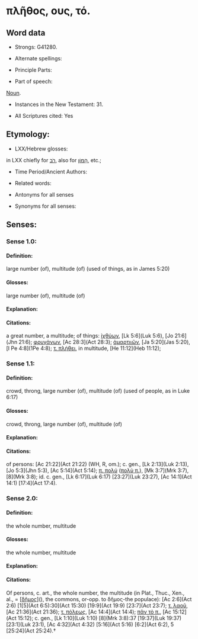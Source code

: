 # πλῆθος, ους, τό.

<!-- Status: S2=NeedsReview -->
<!-- Lexica used for edits: BDAG, FFM, LN, A-S -->

## Word data

* Strongs: G41280.

* Alternate spellings:



* Principle Parts: 


* Part of speech: 

[Noun](http://ugg.readthedocs.io/en/latest/noun.html).

* Instances in the New Testament: 31.

* All Scriptures cited: Yes

## Etymology: 


* LXX/Hebrew glosses: 

in LXX chiefly for [רֹב](//en-uhl/H7230), also for [הָמוֹן](//en-uhl/H1995), etc.;

* Time Period/Ancient Authors: 


* Related words: 

* Antonyms for all senses

* Synonyms for all senses: 


## Senses: 


### Sense  1.0: 

#### Definition: 

large number (of), multitude (of) (used of things, as in James 5:20)

#### Glosses: 

large number (of), multitude (of)

#### Explanation: 


#### Citations: 

a great number, a multitude; of things: [ἰχθύων](), [Lk 5:6](Luk 5:6), [Jo 21:6](Jhn 21:6); [φρυγάνων](), [Ac 28:3](Act 28:3); [ἁμαρτιιῶν](), [Ja 5:20](Jas 5:20), [I Pe 4:8](1Pe 4:8); [τ. πλήθει](), in multitude, [He 11:12](Heb 11:12);

### Sense  1.1: 

#### Definition: 

crowd, throng, large number (of), multitude (of) (used of people, as in Luke 6:17)

#### Glosses:

crowd, throng, large number (of), multitude (of)

#### Explanation:


#### Citations: 

of persons: [Ac 21:22](Act 21:22) (WH, R, om.); c. gen., [Lk 2:13](Luk 2:13), [Jo 5:3](Jhn 5:3), [Ac 5:14](Act 5:14); [π. πολύ]() ([πολὺ π.]()), [Mk 3:7](Mrk 3:7), [8](Mrk 3:8); id. c. gen., [Lk 6:17](Luk 6:17) [23:27](Luk 23:27), [Ac 14:1](Act 14:1) [17:4](Act 17:4).

### Sense  2.0: 

#### Definition: 

the whole number, multitude

#### Glosses: 

the whole number, multitude 

#### Explanation: 


#### Citations: 

Of persons, c. art., the whole number, the multitude (in Plat., Thuc., Xen., al., = [[δῆμος]()](), the commons, or-opp. to δῆμος-the populace): [Ac 2:6](Act 2:6) [1[5](Act 6:5):30](Act 15:30) [19:9](Act 19:9) [23:7](Act 23:7); [τ. λαοῦ](), [Ac 21:36](Act 21:36); [τ. πόλεως](), [Ac 14:4](Act 14:4); [πᾶν τὸ π.](), [Ac 15:12](Act 15:12); c. gen., [Lk 1:10](Luk 1:10) [8](Mrk 3:8):37 [19:37](Luk 19:37) [23:1](Luk 23:1), [Ac 4:32](Act 4:32) [5:16](Act 5:16) [6:2](Act 6:2), 5 [25:24](Act 25:24).†